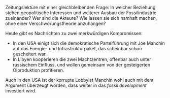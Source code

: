 Zeitungslektüre mit einer gleichbleibenden Frage: In welcher Beziehung stehen geopolitische Interessen und weiterer Ausbau der Fossilindustrie zueinander? Wer sind die Akteure? Wie lassen sie sich namhaft machen, ohne einer Verschwörungstheorie anzuhängen? 

Heute gibt es Nachrichten zu zwei merkwürdigen Kompromissen:

* In den USA einigt sich die demokratische Parteiführung mit Joe Manchin auf das Energie- und Infrastrukturpaket, das scheinbar schon gescheitert war.
* In Libyen kooperieren die zwei Machtzentren, offenbar auch unter russischem Einfluss, und wollen gemeinsam von der gesteigerten Ölproduktion profitieren.

Auch in den USA ist der korrupte Lobbyist Manchin wohl auch mit dem Argument überzeugt worden, dass weiter in das *fossil development* investiert wird. 
